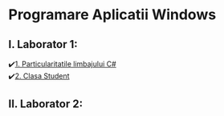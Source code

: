 # Programare Aplicatii Windows 
## I. Laborator 1:
 ✔️[1. Particularitatile limbajului C#]()</br>
 ✔️[2. Clasa Student]()</br>
 
 ## II. Laborator 2:
    
    
  

